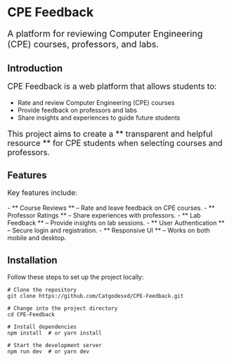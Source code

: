 # CPE Feedback
<p style="font-size:20px;">A platform for reviewing Computer Engineering (CPE) courses, professors, and labs.</p>

## Introduction
<p style="font-size:18px;">CPE Feedback is a web platform that allows students to:</p> <ul> <li>Rate and review Computer Engineering (CPE) courses</li> <li>Provide feedback on professors and labs</li> <li>Share insights and experiences to guide future students</li> </ul> <p style="font-size:18px;">This project aims to create a ** transparent and helpful resource ** for CPE students when selecting courses and professors.</p>

## Features
<p style="font-size:16px;">Key features include:</p> - ** Course Reviews ** – Rate and leave feedback on CPE courses. - ** Professor Ratings ** – Share experiences with professors. - ** Lab Feedback ** – Provide insights on lab sessions. - ** User Authentication ** – Secure login and registration. - ** Responsive UI ** – Works on both mobile and desktop.

## Installation
Follow these steps to set up the project locally:

  ```
  # Clone the repository
  git clone https://github.com/Catgodesxd/CPE-Feedback.git
  
  # Change into the project directory
  cd CPE-Feedback
  
  # Install dependencies
  npm install  # or yarn install
  
  # Start the development server
  npm run dev  # or yarn dev

  ```
